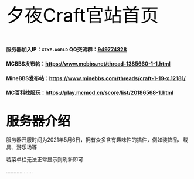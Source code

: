 <a style="font-size: 50px;color: black;">夕夜Craft官站首页</a>

<br>

#### 服务器加入IP：`XIYE.WORLD` QQ交流群：[949774328](https://jq.qq.com/?_wv=1027&k=2nYWBNUY)

#### MCBBS发布帖：https://www.mcbbs.net/thread-1385660-1-1.html
#### MineBBS发布帖：https://www.minebbs.com/threads/craft-1-19-x.12181/
#### MC百科找服玩：https://play.mcmod.cn/score/list/20186568-1.html

# <a style="font-size: 35px;color: black;">服务器介绍</a>

服务器开服时间为2021年5月6日，拥有众多含有趣味性的插件，例如装饰品、载具、游乐场等

若菜单栏无法正常显示则刷新即可

………………
